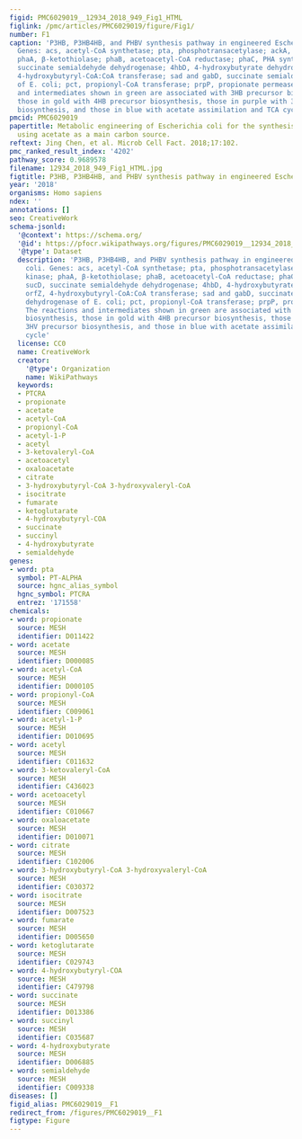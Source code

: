 ```yaml
---
figid: PMC6029019__12934_2018_949_Fig1_HTML
figlink: /pmc/articles/PMC6029019/figure/Fig1/
number: F1
caption: 'P3HB, P3HB4HB, and PHBV synthesis pathway in engineered Escherichia coli.
  Genes: acs, acetyl-CoA synthetase; pta, phosphotransacetylase; ackA, acetate kinase;
  phaA, β-ketothiolase; phaB, acetoacetyl-CoA reductase; phaC, PHA synthase; sucD,
  succinate semialdehyde dehydrogenase; 4hbD, 4-hydroxybutyrate dehydrogenase; orfZ,
  4-hydroxybutyryl-CoA:CoA transferase; sad and gabD, succinate semialdehyde dehydrogenase
  of E. coli; pct, propionyl-CoA transferase; prpP, propionate permease. The reactions
  and intermediates shown in green are associated with 3HB precursor biosynthesis,
  those in gold with 4HB precursor biosynthesis, those in purple with 3HV precursor
  biosynthesis, and those in blue with acetate assimilation and TCA cycle'
pmcid: PMC6029019
papertitle: Metabolic engineering of Escherichia coli for the synthesis of polyhydroxyalkanoates
  using acetate as a main carbon source.
reftext: Jing Chen, et al. Microb Cell Fact. 2018;17:102.
pmc_ranked_result_index: '4202'
pathway_score: 0.9689578
filename: 12934_2018_949_Fig1_HTML.jpg
figtitle: P3HB, P3HB4HB, and PHBV synthesis pathway in engineered Escherichia coli
year: '2018'
organisms: Homo sapiens
ndex: ''
annotations: []
seo: CreativeWork
schema-jsonld:
  '@context': https://schema.org/
  '@id': https://pfocr.wikipathways.org/figures/PMC6029019__12934_2018_949_Fig1_HTML.html
  '@type': Dataset
  description: 'P3HB, P3HB4HB, and PHBV synthesis pathway in engineered Escherichia
    coli. Genes: acs, acetyl-CoA synthetase; pta, phosphotransacetylase; ackA, acetate
    kinase; phaA, β-ketothiolase; phaB, acetoacetyl-CoA reductase; phaC, PHA synthase;
    sucD, succinate semialdehyde dehydrogenase; 4hbD, 4-hydroxybutyrate dehydrogenase;
    orfZ, 4-hydroxybutyryl-CoA:CoA transferase; sad and gabD, succinate semialdehyde
    dehydrogenase of E. coli; pct, propionyl-CoA transferase; prpP, propionate permease.
    The reactions and intermediates shown in green are associated with 3HB precursor
    biosynthesis, those in gold with 4HB precursor biosynthesis, those in purple with
    3HV precursor biosynthesis, and those in blue with acetate assimilation and TCA
    cycle'
  license: CC0
  name: CreativeWork
  creator:
    '@type': Organization
    name: WikiPathways
  keywords:
  - PTCRA
  - propionate
  - acetate
  - acetyl-CoA
  - propionyl-CoA
  - acetyl-1-P
  - acetyl
  - 3-ketovaleryl-CoA
  - acetoacetyl
  - oxaloacetate
  - citrate
  - 3-hydroxybutyryl-CoA 3-hydroxyvaleryl-CoA
  - isocitrate
  - fumarate
  - ketoglutarate
  - 4-hydroxybutyryl-COA
  - succinate
  - succinyl
  - 4-hydroxybutyrate
  - semialdehyde
genes:
- word: pta
  symbol: PT-ALPHA
  source: hgnc_alias_symbol
  hgnc_symbol: PTCRA
  entrez: '171558'
chemicals:
- word: propionate
  source: MESH
  identifier: D011422
- word: acetate
  source: MESH
  identifier: D000085
- word: acetyl-CoA
  source: MESH
  identifier: D000105
- word: propionyl-CoA
  source: MESH
  identifier: C009061
- word: acetyl-1-P
  source: MESH
  identifier: D010695
- word: acetyl
  source: MESH
  identifier: C011632
- word: 3-ketovaleryl-CoA
  source: MESH
  identifier: C436023
- word: acetoacetyl
  source: MESH
  identifier: C010667
- word: oxaloacetate
  source: MESH
  identifier: D010071
- word: citrate
  source: MESH
  identifier: C102006
- word: 3-hydroxybutyryl-CoA 3-hydroxyvaleryl-CoA
  source: MESH
  identifier: C030372
- word: isocitrate
  source: MESH
  identifier: D007523
- word: fumarate
  source: MESH
  identifier: D005650
- word: ketoglutarate
  source: MESH
  identifier: C029743
- word: 4-hydroxybutyryl-COA
  source: MESH
  identifier: C479798
- word: succinate
  source: MESH
  identifier: D013386
- word: succinyl
  source: MESH
  identifier: C035687
- word: 4-hydroxybutyrate
  source: MESH
  identifier: D006885
- word: semialdehyde
  source: MESH
  identifier: C009338
diseases: []
figid_alias: PMC6029019__F1
redirect_from: /figures/PMC6029019__F1
figtype: Figure
---
```

